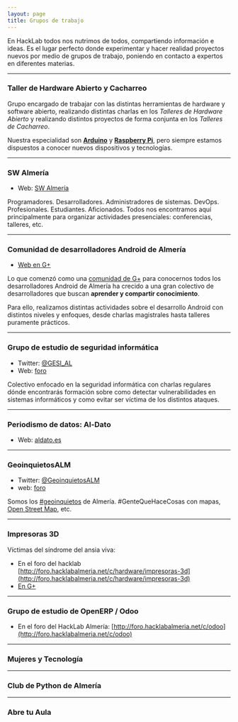 ```yaml
---
layout: page
title: Grupos de trabajo
---
```


En HackLab todos nos nutrimos de todos, compartiendo información e ideas. Es
el lugar perfecto donde experimentar y hacer realidad proyectos nuevos por
medio de grupos de trabajo, poniendo en contacto a expertos en diferentes
materias.

---

### Taller de Hardware Abierto y Cacharreo

Grupo encargado de trabajar con las distintas herramientas de hardware y software abierto, realizando distintas
charlas en los _Talleres de Hardware Abierto_ y realizando distintos proyectos de forma conjunta en los _Talleres de Cacharreo_.

Nuestra especialidad son **[Arduino][1]** y **[Raspberry Pi][2]**, pero siempre estamos dispuestos a conocer nuevos dispositivos y tecnologías.

---

### SW Almería

* Web: [SW Almería](http://foro.hacklabalmeria.net/c/sw-almeria)

Programadores. Desarrolladores. Administradores de sistemas. DevOps. Profesionales. Estudiantes. Aficionados. Todos nos encontramos aquí principalmente para organizar actividades presenciales: conferencias, talleres, etc.


---

### Comunidad de desarrolladores Android de Almería

* [Web en G+][3]

Lo que comenzó como una [comunidad de G+][3] para conocernos todos los desarrolladores Android de Almería ha crecido a una gran colectivo
de desarrolladores que buscan **aprender y compartir conocimiento**.

Para ello, realizamos distintas actividades sobre el desarrollo Android con distintos niveles y enfoques, desde charlas
magistrales hasta talleres puramente prácticos.

---

### Grupo de estudio de seguridad informática

* Twitter: [@GESI_AL][4]
* Web: [foro](http://foro.hacklabalmeria.net/c/grupo-de-estudio-de-seguridad-informatica)

Colectivo enfocado en la seguridad informática con charlas regulares dónde encontrarás formación sobre como
detectar vulnerabilidades en sistemas informáticos y como evitar ser víctima de los distintos ataques.

---

### Periodismo de datos: Al-Dato

* Web: [aldato.es][5]

---

### GeoinquietosALM

* Twitter: [@GeoinquietosALM][6]
* web: [foro](http://foro.hacklabalmeria.net/c/geoinquietosalm)

Somos los [#geoinquietos](https://twitter.com/hashtag/geoinquietos?src=hash) de Almería. #GenteQueHaceCosas con mapas, [Open Street Map](http://www.openstreetmap.org/relation/348997#map=9/36.9323/-2.3840), etc.        



---

### Impresoras 3D

Víctimas del síndrome del ansia viva:

* En el foro del hacklab [http://foro.hacklabalmeria.net/c/hardware/impresoras-3d](http://foro.hacklabalmeria.net/c/hardware/impresoras-3d)
* [En G+](https://plus.google.com/communities/113744444592349758317)
---

### Grupo de estudio de OpenERP / Odoo

* En el foro del HackLab Almería: [http://foro.hacklabalmeria.net/c/odoo](http://foro.hacklabalmeria.net/c/odoo) 

---

### Mujeres y Tecnología

---

### Club de Python de Almería

---

### Abre tu Aula




[1]: http://www.arduino.cc
[2]: http://www.raspberrypi.org
[3]: https://plus.google.com/u/0/communities/105420979515011141876
[4]: https://twitter.com/GESI_AL
[5]: http://www.aldato.es
[6]: https://twitter.com/GeoinquietosALM

